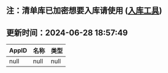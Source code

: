 ## 注：清单库已加密想要入库请使用 ([入库工具](https://github.com/BlankTMing/ManifestAutoUpdate/releases))

## 更新时间：2024-06-28 18:57:49
| AppID | 名称 | 类型  |
| :-------------------- | :----------------------------- | :----------- |
| null | null| null |
